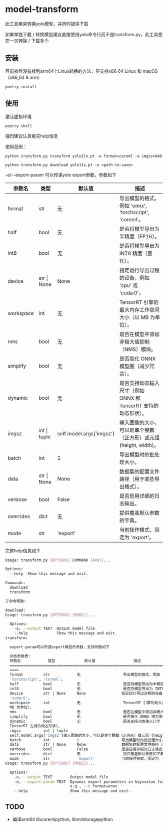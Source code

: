# model-transform

此工具用来转换yolo模型，并同时提供下载

如果单独下载 / 转换模型建议直接使用yolo命令行而不是transform.py，此工具意在一次转换 / 下载多个

## 安装

目前依然没有找到arm64上Linux转换的方法，只支持x86_64 Linux 和 macOS（x86_64 & arm）

`poetry install`

## 使用

激活虚拟环境

`poetry shell`

强烈建议认真看完help信息

使用范例：

`python transform.py transform yolo11n.pt -e format=coreml -e imgsz=640`

`python transform.py download yolo11s.pt -o <path-to-save>`

-e/--export-param 可以传递yolo export参数，参数如下

| 参数名      | 类型           | 默认值                     | 描述                                                                 |
|-------------|----------------|---------------------------|----------------------------------------------------------------------|
| format      | str            | 无                        | 导出模型的格式，例如 'onnx', 'torchscript', 'coreml'。               |
| half        | bool           | 无                        | 是否将模型导出为半精度（FP16）。                                     |
| int8        | bool           | 无                        | 是否将模型导出为 INT8 精度（量化）。                                 |
| device      | str \| None    | None                     | 指定运行导出过程的设备，例如 'cpu' 或 'cuda:0'。                     |
| workspace   | int            | 无                        | TensorRT 引擎的最大内存工作空间大小（以 MB 为单位）。                |
| nms         | bool           | 无                        | 是否在模型中添加非极大值抑制（NMS）模块。                            |
| simplify    | bool           | 无                        | 是否简化 ONNX 模型图（减少冗余）。                                   |
| dynamic     | bool           | 无                        | 是否支持动态输入尺寸（例如 ONNX 和 TensorRT 支持的动态形状）。        |
| imgsz       | int \| tuple   | self.model.args['imgsz'] | 输入图像的大小，可以是单个整数（正方形）或元组 (height, width)。     |
| batch       | int            | 1                         | 导出模型时的批处理大小。                                             |
| data        | str \| None    | None                     | 数据集的配置文件路径（用于某些导出格式）。                           |
| verbose     | bool           | False                    | 是否启用详细的日志输出。                                             |
| overrides   | dict           | 无                        | 提供覆盖默认参数的字典。                                             |
| mode        | str            | 'export'                 | 当前操作模式，固定为 'export'。                                      |

完整help信息如下

```bash
Usage: transform.py [OPTIONS] COMMAND [ARGS]...

Options:
  --help  Show this message and exit.

Commands:
  download
  transform

子命令帮助:

download:
Usage: transform.py [OPTIONS] [MODEL]...

  Options:
    -o, --output TEXT  Output model file
    --help             Show this message and exit.
transform:

  export-param可以传递export模型的参数，支持参数如下

  动态参数表:
  参数名            类型             默认值                 描述
  ============================================================================
  ====
  format         str            无                   导出模型的格式，例如 'onnx',
  'torchscript', 'coreml'。
  half           bool           无                   是否将模型导出为半精度（FP16）。
  int8           bool           无                   是否将模型导出为 INT8 精度（量化）。
  device         str | None     None                指定运行导出过程的设备，例如 'cpu' 或
  'cuda:0'。
  workspace      int            无                   TensorRT 引擎的最大内存工作空间大小（以
  MB 为单位）。
  nms            bool           无                   是否在模型中添加非极大值抑制（NMS）模块。
  simplify       bool           无                   是否简化 ONNX 模型图（减少冗余）。
  dynamic        bool           无                   是否支持动态输入尺寸（例如 ONNX 和
  TensorRT 支持的动态形状）。
  imgsz          int | tuple
  self.model.args['imgsz']输入图像的大小，可以是单个整数（正方形）或元组 (height, width)。
  batch          int            1                   导出模型时的批处理大小。
  data           str | None     None                数据集的配置文件路径（用于某些导出格式）。
  verbose        bool           False               是否启用详细的日志输出。
  overrides      dict           无                   提供覆盖默认参数的字典。
  mode           str            'export'            当前操作模式，固定为 'export'。
Usage: transform.py [OPTIONS] [MODEL]...

  Options:
    -o, --output TEXT        Output model file
    -e, --export-param TEXT  Dynamic export parameters in key=value format,
                             e.g., --e format=onnx.
    --help                   Show this message and exit.
```


## TODO

- 编译arm64 libcoremlpython, libmilstoragepython